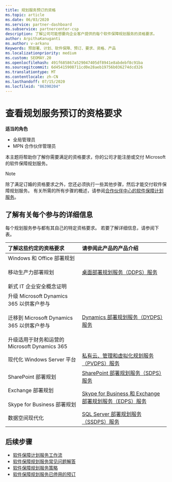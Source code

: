 ```yaml
---
title: 规划服务预订的资格
ms.topic: article
ms.date: 06/03/2020
ms.service: partner-dashboard
ms.subservice: partnercenter-csp
description: 了解公司可能想要向企业客户提供的每个软件保障规划服务的资格要求。
author: ArpithaKanuganti
ms.author: v-arkanu
Keywords: 预部署、计划、软件保障、预订、要求、资格、产品
ms.localizationpriority: medium
ms.custom: SEOMAY.20
ms.openlocfilehash: 491f685867a529047405df8941e8abdebf8c91ba
ms.sourcegitcommit: 6d45415908711cd0e28aeb19756b036274dcd326
ms.translationtype: MT
ms.contentlocale: zh-CN
ms.lasthandoff: 07/15/2020
ms.locfileid: "86390204"
---
```

# <a name="view-eligibility-requirements-for-planning-services-engagements"></a>查看规划服务预订的资格要求

**适当的角色**

- 全局管理员
- MPN 合作伙伴管理员

本主题将帮助你了解你需要满足的资格要求，你的公司才能注册或交付 Microsoft 的软件保障规划服务。

>[!NOTE]
> 除了满足订婚的资格要求之外，您还必须执行一些其他步骤，然后才能交付软件保障规划服务。 有关所需的所有步骤的概述，请参阅[合作伙伴中心的软件保障计划服务](software-assurance-dps.md)。

## <a name="learn-more-about-each-engagement"></a>了解有关每个参与的详细信息

每个规划服务参与都有其自己的特定资格要求。 若要了解详细信息，请参阅下表。

|**了解这些约定的资格要求**   |**请参阅此产品的产品介绍**  |
|:------------------------------------|:------------------|
| Windows 和 Office 部署规划<br/><br/> 移动生产力部署规划<br/><br/> 新式 IT 企业安全概念证明 | [桌面部署规划服务（DDPS）服务](https://go.microsoft.com/fwlink/?linkid=2116072) |
| 升级 Microsoft Dynamics 365 以供客户参与<br/><br/> 迁移到 Microsoft Dynamics 365 以供客户参与<br/><br/> 升级适用于财务和运营的 Microsoft Dynamics 365  | [Dynamics 部署规划服务（DYDPS）服务](https://go.microsoft.com/fwlink/?linkid=2116073)  |
| 现代化 Windows Server 平台 | [私有云、管理和虚拟化规划服务（PVDPS）服务](https://go.microsoft.com/fwlink/?linkid=2115982) |
| SharePoint 部署规划   | [SharePoint 部署规划服务（SDPS）服务](https://go.microsoft.com/fwlink/?linkid=2116074)  |
| Exchange 部署规划<br/><br/> Skype for Business 部署规划  | [Skype for Business 和 Exchange 部署规划服务（EDPS）服务](https://go.microsoft.com/fwlink/?linkid=2116075)  |
| 数据空间现代化  | [SQL Server 部署规划服务（SSDPS）服务](https://go.microsoft.com/fwlink/?linkid=2116076)  |

## <a name="next-steps"></a>后续步骤

- [软件保障计划服务工作流](https://go.microsoft.com/fwlink/?linkid=2115983)
- [软件保障规划服务常见问题解答](https://go.microsoft.com/fwlink/?linkid=2116077)
- [软件保障规划服务策略](https://go.microsoft.com/fwlink/?linkid=2115984)
- [软件保障规划服务已停用的预订](https://query.prod.cms.rt.microsoft.com/cms/api/am/binary/RE4sln9)
